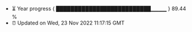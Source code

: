 - ⏳ Year progress { ██████████████████████████▁▁▁▁ } 89.44 %
- ⏰ Updated on Wed, 23 Nov 2022 11:17:15 GMT

